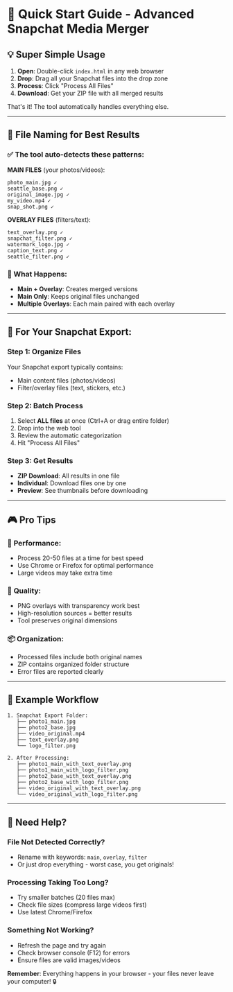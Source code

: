 # 🚀 Quick Start Guide - Advanced Snapchat Media Merger

## 💡 Super Simple Usage

1. **Open**: Double-click `index.html` in any web browser
2. **Drop**: Drag all your Snapchat files into the drop zone
3. **Process**: Click "Process All Files"  
4. **Download**: Get your ZIP file with all merged results

That's it! The tool automatically handles everything else.

---

## 🎯 File Naming for Best Results

### ✅ The tool auto-detects these patterns:

**MAIN FILES** (your photos/videos):
```
photo_main.jpg ✓
seattle_base.png ✓  
original_image.jpg ✓
my_video.mp4 ✓
snap_shot.png ✓
```

**OVERLAY FILES** (filters/text):
```
text_overlay.png ✓
snapchat_filter.png ✓
watermark_logo.jpg ✓
caption_text.png ✓
seattle_filter.png ✓
```

### 🔄 What Happens:
- **Main + Overlay**: Creates merged versions
- **Main Only**: Keeps original files unchanged
- **Multiple Overlays**: Each main paired with each overlay

---

## 📱 For Your Snapchat Export:

### Step 1: Organize Files
Your Snapchat export typically contains:
- Main content files (photos/videos)
- Filter/overlay files (text, stickers, etc.)

### Step 2: Batch Process
1. Select **ALL files** at once (Ctrl+A or drag entire folder)
2. Drop into the web tool
3. Review the automatic categorization 
4. Hit "Process All Files"

### Step 3: Get Results
- **ZIP Download**: All results in one file
- **Individual**: Download files one by one
- **Preview**: See thumbnails before downloading

---

## 🎮 Pro Tips

### 🚀 **Performance**:
- Process 20-50 files at a time for best speed
- Use Chrome or Firefox for optimal performance
- Large videos may take extra time

### 🎨 **Quality**:
- PNG overlays with transparency work best
- High-resolution sources = better results
- Tool preserves original dimensions

### 📦 **Organization**:
- Processed files include both original names
- ZIP contains organized folder structure
- Error files are reported clearly

---

## 🔧 Example Workflow

```
1. Snapchat Export Folder:
   ├── photo1_main.jpg
   ├── photo2_base.jpg  
   ├── video_original.mp4
   ├── text_overlay.png
   └── logo_filter.png

2. After Processing:
   ├── photo1_main_with_text_overlay.png
   ├── photo1_main_with_logo_filter.png
   ├── photo2_base_with_text_overlay.png
   ├── photo2_base_with_logo_filter.png
   ├── video_original_with_text_overlay.png
   └── video_original_with_logo_filter.png
```

---

## 🚨 Need Help?

### File Not Detected Correctly?
- Rename with keywords: `main`, `overlay`, `filter`
- Or just drop everything - worst case, you get originals!

### Processing Taking Too Long?
- Try smaller batches (20 files max)
- Check file sizes (compress large videos first)
- Use latest Chrome/Firefox

### Something Not Working?
- Refresh the page and try again  
- Check browser console (F12) for errors
- Ensure files are valid images/videos

**Remember**: Everything happens in your browser - your files never leave your computer! 🔒